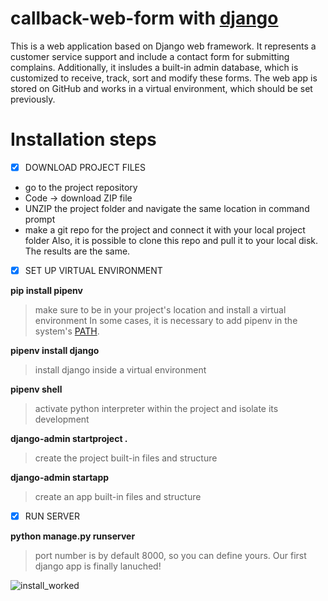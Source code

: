 # callback-web-form with [django](https://docs.djangoproject.com/en/3.2/)

This is a web application based on Django web framework. It represents a customer service support and include a contact form for submitting complains. Additionally, it insludes a built-in admin database, which is customized to receive, track, sort and modify these forms. The web app is stored on GitHub and works in a virtual environment, which should be set previously.

# Installation steps

- [x] DOWNLOAD PROJECT FILES

* go to the project repository
* Code -> download ZIP file
* UNZIP the project folder and navigate the same location in command prompt
* make a git repo for the project and connect it with your local project folder
Also, it is possible to clone this repo and pull it to your local disk. The results are the same.

- [x] SET UP VIRTUAL ENVIRONMENT

**pip install pipenv** 
> make sure to be in your project's location and install a virtual environment
In some cases, it is necessary to add pipenv in the system's [PATH](https://superuser.com/questions/1372793/the-script-is-installed-in-directory-which-is-not-path).

**pipenv install django**
> install django inside a virtual environment

**pipenv shell**
> activate python interpreter within the project and isolate its development

**django-admin startproject <project-name> .**
> create the project built-in files and structure
    
**django-admin startapp <app-name>**
> create an app built-in files and structure

- [x] RUN SERVER

**python manage.py runserver <port-number>**
> port number is by default 8000, so you can define yours.
> Our first django app is finally lanuched!
    
![install_worked](https://user-images.githubusercontent.com/32877624/130936293-7933138a-1f07-4b4f-81cc-460d8bb3a673.png)
